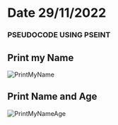 # Date 29/11/2022

### PSEUDOCODE USING PSEINT


## Print my Name

![PrintMyName](https://user-images.githubusercontent.com/44917179/208807937-75ab2b71-79d5-4305-8711-1c091295b47c.png)



## Print Name and Age

![PrintMyNameAge](https://user-images.githubusercontent.com/44917179/208807991-fc2cde96-85d9-4733-b1ca-67cc0f47a556.png)



